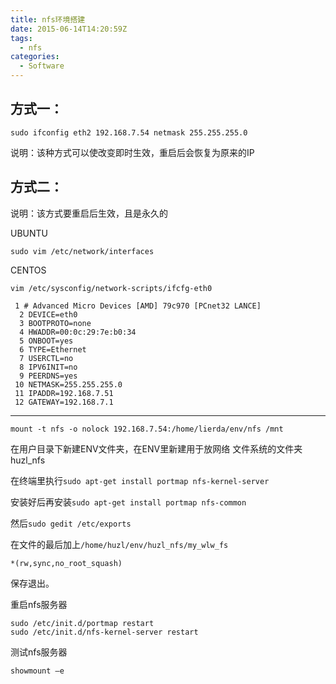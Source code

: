 ```yaml
---
title: nfs环境搭建
date: 2015-06-14T14:20:59Z
tags:
  - nfs
categories:
  - Software
---
```

 
## 方式一： 

	sudo ifconfig eth2 192.168.7.54 netmask 255.255.255.0 

说明：该种方式可以使改变即时生效，重启后会恢复为原来的IP 

## 方式二： 

说明：该方式要重启后生效，且是永久的 

UBUNTU

	sudo vim /etc/network/interfaces

CENTOS

	vim /etc/sysconfig/network-scripts/ifcfg-eth0

	 1 # Advanced Micro Devices [AMD] 79c970 [PCnet32 LANCE]
	  2 DEVICE=eth0
	  3 BOOTPROTO=none
	  4 HWADDR=00:0c:29:7e:b0:34
	  5 ONBOOT=yes
	  6 TYPE=Ethernet
	  7 USERCTL=no
	  8 IPV6INIT=no
	  9 PEERDNS=yes
	 10 NETMASK=255.255.255.0
	 11 IPADDR=192.168.7.51
	 12 GATEWAY=192.168.7.1

--------------------------------------------------------


	mount -t nfs -o nolock 192.168.7.54:/home/lierda/env/nfs /mnt

在用户目录下新建ENV文件夹，在ENV里新建用于放网络
文件系统的文件夹huzl_nfs

在终端里执行`sudo apt-get install portmap nfs-kernel-server`

安装好后再安装`sudo apt-get install portmap nfs-common`

然后`sudo gedit /etc/exports`

在文件的最后加上`/home/huzl/env/huzl_nfs/my_wlw_fs`

	*(rw,sync,no_root_squash)

保存退出。

重启nfs服务器

	sudo /etc/init.d/portmap restart
	sudo /etc/init.d/nfs-kernel-server restart

测试nfs服务器

	showmount –e